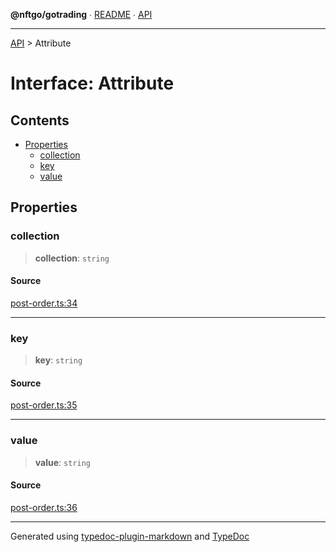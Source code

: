 **@nftgo/gotrading** ∙ [README](../README.md) ∙ [API](../exports.md)

***

[API](../exports.md) > Attribute

# Interface: Attribute

## Contents

- [Properties](Attribute.md#properties)
  - [collection](Attribute.md#collection)
  - [key](Attribute.md#key)
  - [value](Attribute.md#value)

## Properties

### collection

> **collection**: `string`

#### Source

[post-order.ts:34](https://github.com/NFTGo/GoTrading/blob/1fa3b8d/src/types/post-order.ts#L34)

***

### key

> **key**: `string`

#### Source

[post-order.ts:35](https://github.com/NFTGo/GoTrading/blob/1fa3b8d/src/types/post-order.ts#L35)

***

### value

> **value**: `string`

#### Source

[post-order.ts:36](https://github.com/NFTGo/GoTrading/blob/1fa3b8d/src/types/post-order.ts#L36)

***

Generated using [typedoc-plugin-markdown](https://www.npmjs.com/package/typedoc-plugin-markdown) and [TypeDoc](https://typedoc.org/)
